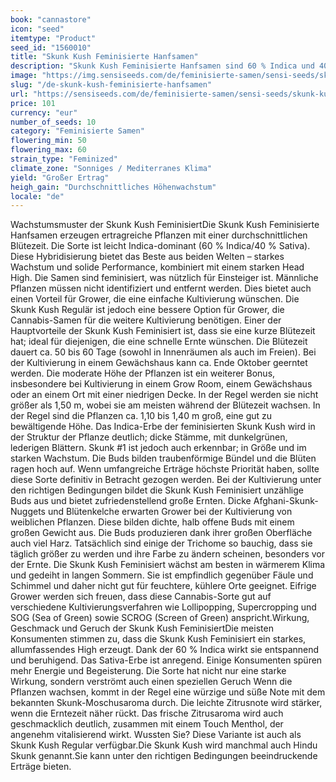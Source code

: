 ```yaml
---
book: "cannastore"
icon: "seed"
itemtype: "Product"
seed_id: "1560010"
title: "Skunk Kush Feminisierte Hanfsamen"
description: "Skunk Kush Feminisierte Hanfsamen sind 60 % Indica und 40 % Sativa. Dies resultiert in sehr robusten Pflanzen mit großen Erträgen und einem starken High."
image: "https://img.sensiseeds.com/de/feminisierte-samen/sensi-seeds/skunk-kush-weiblich-image.png"
slug: "/de-skunk-kush-feminisierte-hanfsamen"
url: "https://sensiseeds.com/de/feminisierte-samen/sensi-seeds/skunk-kush-weiblich?a_aid=cannastore"
price: 101
currency: "eur"
number_of_seeds: 10
category: "Feminisierte Samen"
flowering_min: 50
flowering_max: 60
strain_type: "Feminized"
climate_zone: "Sonniges / Mediterranes Klima"
yield: "Großer Ertrag"
heigh_gain: "Durchschnittliches Höhenwachstum"
locale: "de"
---
```

Wachstumsmuster der Skunk Kush FeminisiertDie Skunk Kush Feminisierte Hanfsamen erzeugen ertragreiche Pflanzen mit einer durchschnittlichen Blütezeit. Die Sorte ist leicht Indica-dominant (60 % Indica/40 % Sativa). Diese Hybridisierung bietet das Beste aus beiden Welten – starkes Wachstum und solide Performance, kombiniert mit einem starken Head High. Die Samen sind feminisiert, was nützlich für Einsteiger ist. Männliche Pflanzen müssen nicht identifiziert und entfernt werden. Dies bietet auch einen Vorteil für Grower, die eine einfache Kultivierung wünschen. Die Skunk Kush Regulär ist jedoch eine bessere Option für Grower, die Cannabis-Samen für die weitere Kultivierung benötigen. Einer der Hauptvorteile der Skunk Kush Feminisiert ist, dass sie eine kurze Blütezeit hat; ideal für diejenigen, die eine schnelle Ernte wünschen. Die Blütezeit dauert ca. 50 bis 60 Tage (sowohl in Innenräumen als auch im Freien). Bei der Kultivierung in einem Gewächshaus kann ca. Ende Oktober geerntet werden. Die moderate Höhe der Pflanzen ist ein weiterer Bonus, insbesondere bei Kultivierung in einem Grow Room, einem Gewächshaus oder an einem Ort mit einer niedrigen Decke. In der Regel werden sie nicht größer als 1,50 m, wobei sie am meisten während der Blütezeit wachsen. In der Regel sind die Pflanzen ca. 1,10 bis 1,40 m groß, eine gut zu bewältigende Höhe. Das Indica-Erbe der feminisierten Skunk Kush wird in der Struktur der Pflanze deutlich; dicke Stämme, mit dunkelgrünen, lederigen Blättern. Skunk #1 ist jedoch auch erkennbar; in Größe und im starken Wachstum. Die Buds bilden traubenförmige Bündel und die Blüten ragen hoch auf. Wenn umfangreiche Erträge höchste Priorität haben, sollte diese Sorte definitiv in Betracht gezogen werden. Bei der Kultivierung unter den richtigen Bedingungen bildet die Skunk Kush Feminisiert unzählige Buds aus und bietet zufriedenstellend große Ernten. Dicke Afghani-Skunk-Nuggets und Blütenkelche erwarten Grower bei der Kultivierung von weiblichen Pflanzen. Diese bilden dichte, halb offene Buds mit einem großen Gewicht aus. Die Buds produzieren dank ihrer großen Oberfläche auch viel Harz. Tatsächlich sind einige der Trichome so bauchig, dass sie täglich größer zu werden und ihre Farbe zu ändern scheinen, besonders vor der Ernte. Die Skunk Kush Feminisiert wächst am besten in wärmerem Klima und gedeiht in langen Sommern. Sie ist empfindlich gegenüber Fäule und Schimmel und daher nicht gut für feuchtere, kühlere Orte geeignet. Eifrige Grower werden sich freuen, dass diese Cannabis-Sorte gut auf verschiedene Kultivierungsverfahren wie Lollipopping, Supercropping und SOG (Sea of Green) sowie SCROG (Screen of Green) anspricht.Wirkung, Geschmack und Geruch der Skunk Kush FeminisiertDie meisten Konsumenten stimmen zu, dass die Skunk Kush Feminisiert ein starkes, allumfassendes High erzeugt. Dank der 60 % Indica wirkt sie entspannend und beruhigend. Das Sativa-Erbe ist anregend. Einige Konsumenten spüren mehr Energie und Begeisterung. Die Sorte hat nicht nur eine starke Wirkung, sondern verströmt auch einen speziellen Geruch Wenn die Pflanzen wachsen, kommt in der Regel eine würzige und süße Note mit dem bekannten Skunk-Moschusaroma durch. Die leichte Zitrusnote wird stärker, wenn die Erntezeit näher rückt. Das frische Zitrusaroma wird auch geschmacklich deutlich, zusammen mit einem Touch Menthol, der angenehm vitalisierend wirkt. Wussten Sie? Diese Variante ist auch als Skunk Kush Regular verfügbar.Die Skunk Kush wird manchmal auch Hindu Skunk genannt.Sie kann unter den richtigen Bedingungen beeindruckende Erträge bieten.
